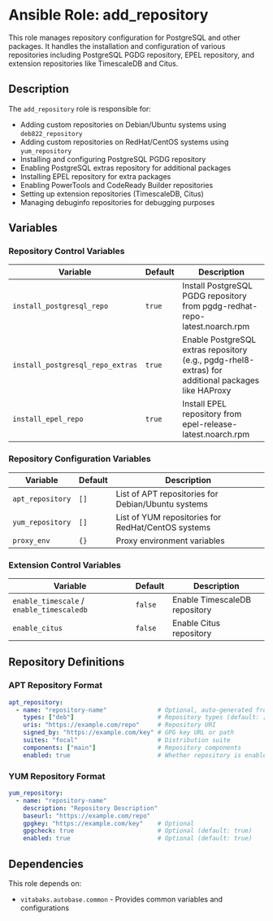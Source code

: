 # Ansible Role: add_repository

This role manages repository configuration for PostgreSQL and other packages. It handles the installation and configuration of various repositories including PostgreSQL PGDG repository, EPEL repository, and extension repositories like TimescaleDB and Citus.

## Description

The `add_repository` role is responsible for:

- Adding custom repositories on Debian/Ubuntu systems using `deb822_repository`
- Adding custom repositories on RedHat/CentOS systems using `yum_repository`
- Installing and configuring PostgreSQL PGDG repository
- Enabling PostgreSQL extras repository for additional packages
- Installing EPEL repository for extra packages
- Enabling PowerTools and CodeReady Builder repositories
- Setting up extension repositories (TimescaleDB, Citus)
- Managing debuginfo repositories for debugging purposes

## Variables

### Repository Control Variables

| Variable | Default | Description |
|----------|---------|-------------|
| `install_postgresql_repo` | `true` | Install PostgreSQL PGDG repository from pgdg-redhat-repo-latest.noarch.rpm |
| `install_postgresql_repo_extras` | `true` | Enable PostgreSQL extras repository (e.g., pgdg-rhel8-extras) for additional packages like HAProxy |
| `install_epel_repo` | `true` | Install EPEL repository from epel-release-latest.noarch.rpm |

### Repository Configuration Variables

| Variable | Default | Description |
|----------|---------|-------------|
| `apt_repository` | `[]` | List of APT repositories for Debian/Ubuntu systems |
| `yum_repository` | `[]` | List of YUM repositories for RedHat/CentOS systems |
| `proxy_env` | `{}` | Proxy environment variables |

### Extension Control Variables

| Variable | Default | Description |
|----------|---------|-------------|
| `enable_timescale` / `enable_timescaledb` | `false` | Enable TimescaleDB repository |
| `enable_citus` | `false` | Enable Citus repository |

## Repository Definitions

### APT Repository Format

```yaml
apt_repository:
  - name: "repository-name"              # Optional, auto-generated from URI if not specified
    types: ["deb"]                       # Repository types (default: ["deb"])
    uris: "https://example.com/repo"     # Repository URI
    signed_by: "https://example.com/key" # GPG key URL or path
    suites: "focal"                      # Distribution suite
    components: ["main"]                 # Repository components
    enabled: true                        # Whether repository is enabled (default: true)
```

### YUM Repository Format

```yaml
yum_repository:
  - name: "repository-name"
    description: "Repository Description"
    baseurl: "https://example.com/repo"
    gpgkey: "https://example.com/key"    # Optional
    gpgcheck: true                       # Optional (default: true)
    enabled: true                        # Optional (default: true)
```

## Dependencies

This role depends on:
- `vitabaks.autobase.common` - Provides common variables and configurations
